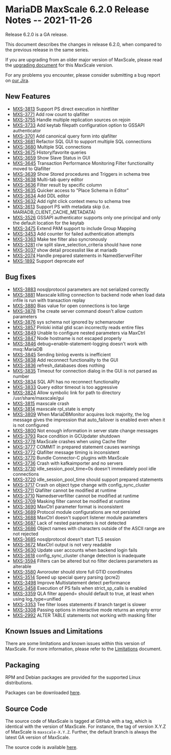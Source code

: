 # MariaDB MaxScale 6.2.0 Release Notes -- 2021-11-26

Release 6.2.0 is a GA release.

This document describes the changes in release 6.2.0, when compared to the
previous release in the same series.

If you are upgrading from an older major version of MaxScale, please read the
[upgrading document](../Upgrading/Upgrading-To-MaxScale-6.md) for
this MaxScale version.

For any problems you encounter, please consider submitting a bug
report on [our Jira](https://jira.mariadb.org/projects/MXS).

## New Features

* [MXS-3813](https://jira.mariadb.org/browse/MXS-3813) Support PS direct execution in hintfilter
* [MXS-3771](https://jira.mariadb.org/browse/MXS-3771) Add row count to qlafilter
* [MXS-3755](https://jira.mariadb.org/browse/MXS-3755) Handle multiple replication sources on rejoin
* [MXS-3733](https://jira.mariadb.org/browse/MXS-3733) Add keytab filepath configuration option to GSSAPI authenticator
* [MXS-3701](https://jira.mariadb.org/browse/MXS-3701) Add canonical query form into qlafilter
* [MXS-3681](https://jira.mariadb.org/browse/MXS-3681) Refactor SQL GUI to support multiple  SQL connections
* [MXS-3680](https://jira.mariadb.org/browse/MXS-3680) Multiple SQL connections
* [MXS-3675](https://jira.mariadb.org/browse/MXS-3675) History/favorite queries
* [MXS-3659](https://jira.mariadb.org/browse/MXS-3659) Show Slave Status in GUI
* [MXS-3645](https://jira.mariadb.org/browse/MXS-3645) Transaction Performance Monitoring Filter functionality moved to Qlafilter
* [MXS-3639](https://jira.mariadb.org/browse/MXS-3639) Show Stored procedures and Triggers  in schema tree
* [MXS-3638](https://jira.mariadb.org/browse/MXS-3638) Multi-tab query editor
* [MXS-3636](https://jira.mariadb.org/browse/MXS-3636) Filter result by specific column
* [MXS-3635](https://jira.mariadb.org/browse/MXS-3635) Quicker access to "Place Schema in Editor"
* [MXS-3634](https://jira.mariadb.org/browse/MXS-3634) Add DDL editor
* [MXS-3632](https://jira.mariadb.org/browse/MXS-3632) Add right click context menu to schema tree
* [MXS-3613](https://jira.mariadb.org/browse/MXS-3613) Support PS with metadata skip (i.e. MARIADB_CLIENT_CACHE_METADATA)
* [MXS-3526](https://jira.mariadb.org/browse/MXS-3526) GSSAPI authenticator supports only one principal and only the default location for the keytab
* [MXS-3475](https://jira.mariadb.org/browse/MXS-3475) Extend PAM support to include Group Mapping
* [MXS-3453](https://jira.mariadb.org/browse/MXS-3453) Add counter for failed authentication attempts
* [MXS-3363](https://jira.mariadb.org/browse/MXS-3363) Make tee filter also syncronously
* [MXS-3281](https://jira.mariadb.org/browse/MXS-3281) r/w split slave_selection_criteria should have none
* [MXS-3037](https://jira.mariadb.org/browse/MXS-3037) show detail processlist like at mariadb
* [MXS-2074](https://jira.mariadb.org/browse/MXS-2074) Handle prepared statements in NamedServerFilter
* [MXS-1892](https://jira.mariadb.org/browse/MXS-1892) Support deprecate eof

## Bug fixes

* [MXS-3883](https://jira.mariadb.org/browse/MXS-3883) nosqlprotocol parameters are not serialized correctly
* [MXS-3881](https://jira.mariadb.org/browse/MXS-3881) Maxscale killing connection to backend node when load data infile is run with transaction replay
* [MXS-3880](https://jira.mariadb.org/browse/MXS-3880) Bias value for open connections is too large
* [MXS-3878](https://jira.mariadb.org/browse/MXS-3878) The create server command doesn't allow custom parameters
* [MXS-3876](https://jira.mariadb.org/browse/MXS-3876) sys schema not ignored by schemarouter
* [MXS-3857](https://jira.mariadb.org/browse/MXS-3857) Pinloki initial gtid scan incorrectly reads entire files
* [MXS-3849](https://jira.mariadb.org/browse/MXS-3849) Unable to configure nested parameters via MaxCtrl
* [MXS-3847](https://jira.mariadb.org/browse/MXS-3847) Node hostname is not escaped properly
* [MXS-3846](https://jira.mariadb.org/browse/MXS-3846) debug=enable-statement-logging doesn't work with mxq::MariaDB
* [MXS-3845](https://jira.mariadb.org/browse/MXS-3845) Sending binlog events is inefficient
* [MXS-3838](https://jira.mariadb.org/browse/MXS-3838) Add reconnect functionality to the GUI
* [MXS-3836](https://jira.mariadb.org/browse/MXS-3836) refresh_databases does nothing
* [MXS-3835](https://jira.mariadb.org/browse/MXS-3835) Timeout for connection dialog in the GUI is not parsed as number
* [MXS-3834](https://jira.mariadb.org/browse/MXS-3834) SQL API has no reconnect functionality
* [MXS-3833](https://jira.mariadb.org/browse/MXS-3833) Query editor timeout is too aggressive
* [MXS-3824](https://jira.mariadb.org/browse/MXS-3824) Allow symbolic link for path to directory /usr/share/maxscale/gui
* [MXS-3815](https://jira.mariadb.org/browse/MXS-3815) maxscale crash
* [MXS-3814](https://jira.mariadb.org/browse/MXS-3814) maxscale rpl_state is empty
* [MXS-3809](https://jira.mariadb.org/browse/MXS-3809) When MariaDBMonitor acquires lock majority, the log message gives the impression that auto_failover is enabled even when it is not configured
* [MXS-3800](https://jira.mariadb.org/browse/MXS-3800) Not enough information in server state change messages
* [MXS-3793](https://jira.mariadb.org/browse/MXS-3793) Race condition in GCUpdater shutdown
* [MXS-3778](https://jira.mariadb.org/browse/MXS-3778) MaxScale crashes when using Cache filter
* [MXS-3777](https://jira.mariadb.org/browse/MXS-3777) COMMIT in prepared statement causes warnings
* [MXS-3772](https://jira.mariadb.org/browse/MXS-3772) Qlafilter message timing is inconsistent
* [MXS-3770](https://jira.mariadb.org/browse/MXS-3770) Bundle Connector-C plugins with MaxScale
* [MXS-3736](https://jira.mariadb.org/browse/MXS-3736) Crash with kafkaimporter and no servers
* [MXS-3730](https://jira.mariadb.org/browse/MXS-3730) idle_session_pool_time=0s doesn't immediately pool idle connections
* [MXS-3720](https://jira.mariadb.org/browse/MXS-3720) idle_session_pool_time should support prepared statements
* [MXS-3717](https://jira.mariadb.org/browse/MXS-3717) Crash on object type change with config_sync_cluster
* [MXS-3711](https://jira.mariadb.org/browse/MXS-3711) Qlafilter cannot be modified at runtime
* [MXS-3710](https://jira.mariadb.org/browse/MXS-3710) Namedserverfilter cannot be modified at runtime
* [MXS-3709](https://jira.mariadb.org/browse/MXS-3709) Masking filter cannot be modified at runtime
* [MXS-3690](https://jira.mariadb.org/browse/MXS-3690) MaxCtrl parameter format is inconsistent
* [MXS-3689](https://jira.mariadb.org/browse/MXS-3689) Protocol module configurations are not persisted
* [MXS-3688](https://jira.mariadb.org/browse/MXS-3688) MaxCtrl doesn't support listener module parameters
* [MXS-3687](https://jira.mariadb.org/browse/MXS-3687) Lack of nested parameters is not detected
* [MXS-3686](https://jira.mariadb.org/browse/MXS-3686) Object names with characters outside of the ASCII range are not rejected
* [MXS-3685](https://jira.mariadb.org/browse/MXS-3685) nosqlprotocol doesn't start TLS session
* [MXS-3672](https://jira.mariadb.org/browse/MXS-3672) MaxCtrl output is not very readable
* [MXS-3630](https://jira.mariadb.org/browse/MXS-3630) Update user accounts when backend login fails
* [MXS-3618](https://jira.mariadb.org/browse/MXS-3618) config_sync_cluster change detection is inadequate
* [MXS-3594](https://jira.mariadb.org/browse/MXS-3594) Filters can be altered but no filter declares parameters as alterable
* [MXS-3580](https://jira.mariadb.org/browse/MXS-3580) Avrorouter should store full GTID coordinates
* [MXS-3514](https://jira.mariadb.org/browse/MXS-3514) Speed up special query parsing (pcre2)
* [MXS-3498](https://jira.mariadb.org/browse/MXS-3498) Improve Multistatement detect performance
* [MXS-3458](https://jira.mariadb.org/browse/MXS-3458) Execution of PS fails when strict_sp_calls is enabled
* [MXS-3359](https://jira.mariadb.org/browse/MXS-3359) QLA filter append= should default to true, at least when using log_type=unified
* [MXS-3353](https://jira.mariadb.org/browse/MXS-3353) Tee filter loses statements if branch target is slower
* [MXS-3308](https://jira.mariadb.org/browse/MXS-3308) Passing options in interactive mode returns an empty error
* [MXS-2992](https://jira.mariadb.org/browse/MXS-2992) ALTER TABLE statements not working with masking filter

## Known Issues and Limitations

There are some limitations and known issues within this version of MaxScale.
For more information, please refer to the [Limitations](../About/Limitations.md) document.

## Packaging

RPM and Debian packages are provided for the supported Linux distributions.

Packages can be downloaded [here](https://mariadb.com/downloads/#mariadb_platform-mariadb_maxscale).

## Source Code

The source code of MaxScale is tagged at GitHub with a tag, which is identical
with the version of MaxScale. For instance, the tag of version X.Y.Z of MaxScale
is `maxscale-X.Y.Z`. Further, the default branch is always the latest GA version
of MaxScale.

The source code is available [here](https://github.com/mariadb-corporation/MaxScale).
